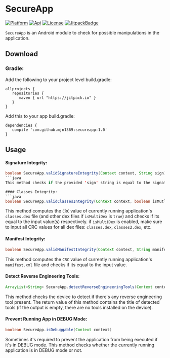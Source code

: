 [ProjectGithubUrl]:     https://github.com/mjn1369/secureapp
[PlatformBadge]:  https://img.shields.io/badge/Platform-Android-blue.svg
[ApiBadge]:       https://img.shields.io/badge/API-10%2B-blue.svg
[ProjectLicenceUrl]:    http://www.apache.org/licenses/LICENSE-2.0
[LicenseBadge]:   https://img.shields.io/badge/License-Apache_v2.0-blue.svg
[JitpackBadge]:   https://jitpack.io/v/mjn1369/secureapp.svg
[JitpackUrl]:    https://jitpack.io/#mjn1369/secureapp
# SecureApp
[![Platform][PlatformBadge]][ProjectGithubUrl]
[![Api][ApiBadge]][ProjectGithubUrl]
[![License][LicenseBadge]][ProjectLicenceUrl]
[![JitpackBadge]][JitpackUrl]

```SecureApp``` is an Android module to check for possible manipulations in the application.
## Download
### Gradle:
Add the following to your project level build.gradle:

```
allprojects {
   repositories {
      maven { url "https://jitpack.io" }
   }
}
```

Add this to your app build.gradle:

```
dependencies {
   compile 'com.github.mjn1369:secureapp:1.0'
}
```

## Usage
#### Signature Integrity:
```java
boolean SecureApp.validSignatureIntegrity(Context context, String sign)
```java
This method checks if the provided 'sign' string is equal to the signature used to sign the currently running application.

#### Classes Integrity:
```java
boolean SecureApp.validClassesIntegrity(Context context, boolean isMutliDex, String... classesCrc)
```
This method computes the ```CRC``` value of currently running application's ```classes.dex``` file (and other dex files if ```isMultiDex``` is ```true```) and checks if its equal to the input value(s) respectively. if ```isMultiDex``` is enabled, make sure to input all CRC values for all dex files: ```classes.dex```, ```classes2.dex```, etc.

#### Manifest Integrity:
```java
boolean SecureApp.validManifestIntegrity(Context context, String manifestCrc)
```
This method computes the ```CRC``` value of currently running application's ```manifest.xml``` file and checks if its equal to the input value.

#### Detect Reverse Engineering Tools:
```java
ArrayList<String> SecureApp.detectReverseEngineeringTools(Context context)
```
This method checks the device to detect if there's any reverse engineering tool present. The return value of this method contains the title of detected tools (if the output is empty, there are no tools installed on the device).

#### Prevent Running App in DEBUG Mode:
```java
boolean SecureApp.isDebuggable(Context context)
```
Sometimes it's required to prevent the application from being executed if it's in DEBUG mode. This method checks whether the currently running application is in DEBUG mode or not.
